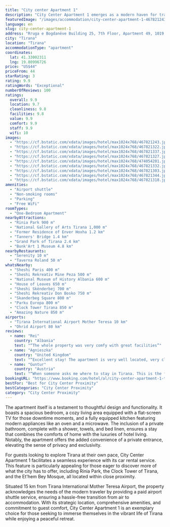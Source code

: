 ```yaml
---
title: "City center Apartment 1"
description: "City Center Apartment 1 emerges as a modern haven for travelers seeking the perfect blend of comfort and convenience in the heart of Tirana."
featuredImage: "/images/accommodation/city-center-apartment-1-467821243.jpg"
language: en
slug: city-center-apartment-1
address: "Rruga e Bogdanëve Building 25, 7th Floor, Apartment 49, 1019 Tirana, Albania"
city: "Tirana"
location: "Tirana"
accommodationType: "apartment"
coordinates:
  lat: 41.33002311
  lng: 19.80996726
price: "US$44"
priceFrom: 44
starRating: 3
rating: 9.9
ratingWords: "Exceptional"
numberOfReviews: 100
ratings:
  overall: 9.9
  location: 9.7
  cleanliness: 9.8
  facilities: 9.8
  value: 9.9
  comfort: 9.9
  staff: 9.9
  wifi: 10
images:
  - "https://cf.bstatic.com/xdata/images/hotel/max1024x768/467821243.jpg?k=d5af1da43629fa192aed3b7821551f3633aa132ee470da19558161b42a3818ff&o=&hp=1"
  - "https://cf.bstatic.com/xdata/images/hotel/max1024x768/467821322.jpg?k=01c5a516dfe7b867f907595c8f8725d084e114c58d8305bf0e91683a59acef11&o=&hp=1"
  - "https://cf.bstatic.com/xdata/images/hotel/max1024x768/467821337.jpg?k=0afc2dca99bb776da0e004b6005567c14db00867110b83bcc391dfaa6c497819&o=&hp=1"
  - "https://cf.bstatic.com/xdata/images/hotel/max1024x768/467821327.jpg?k=77881289b6a30b8aa7e68b180ada3ccadefb512c97c99afe9183b5c89b14fb76&o=&hp=1"
  - "https://cf.bstatic.com/xdata/images/hotel/max1024x768/474054201.jpg?k=8537204f815d902e0b2fb86e06ef1e1002e96ef9b37d1290601e2fe76c8de7cb&o=&hp=1"
  - "https://cf.bstatic.com/xdata/images/hotel/max1024x768/467821332.jpg?k=9658e9c7506bbf3c3a2bbdca60bbfad548d4cf964131629bacbb65b24ef4e6e7&o=&hp=1"
  - "https://cf.bstatic.com/xdata/images/hotel/max1024x768/467821303.jpg?k=ea01e4c2c58441839597f6d29ee1213acb35f9e9249c111d469f55e2542f5c56&o=&hp=1"
  - "https://cf.bstatic.com/xdata/images/hotel/max1024x768/467821344.jpg?k=611db25ba8cfbbd9d9ea9ce63c44eaa14c047c612599170c63d68695f98e3507&o=&hp=1"
  - "https://cf.bstatic.com/xdata/images/hotel/max1024x768/467821318.jpg?k=06c201b9e43974ab5645b46b4fc80dfd4aee23b211531edce2be09ee03b6f6a7&o=&hp=1"
amenities:
  - "Airport shuttle"
  - "Non-smoking rooms"
  - "Parking"
  - "Free WiFi"
roomTypes:
  - "One-Bedroom Apartment"
nearbyAttractions:
  - "Rinia Park 900 m"
  - "National Gallery of Arts Tirana 1,000 m"
  - "Former Residence of Enver Hoxha 1.2 km"
  - "Tanners' Bridge 1.4 km"
  - "Grand Park of Tirana 2.4 km"
  - "Bunk'Art 1 Museum 4.8 km"
nearbyRestaurants:
  - "Serenity 10 m"
  - "Taverna Roland 50 m"
whatsNearby:
  - "Sheshi Paris 400 m"
  - "Sheshi Rekreativ Mine Peza 500 m"
  - "National Museum of History Albania 600 m"
  - "House of Leaves 650 m"
  - "Sheshi Skënderbej 700 m"
  - "Sheshi Rekreativ Don Bosko 750 m"
  - "Skanderbeg Square 800 m"
  - "Parku Europa 800 m"
  - "Clock Tower Tirana 850 m"
  - "Amazing Nature 850 m"
airports:
  - "Tirana International Airport Mother Teresa 10 km"
  - "Ohrid Airport 80 km"
reviews:
  - name: "Rei"
    country: "Albania"
    text: "“The whole property was very comfy with great facilities”"
  - name: "Agnieszka"
    country: "United Kingdom"
    text: "“Excellent stay! The apartment is very well located, very clean and has all the equipment needed on a daily basis. I recommend it!”"
  - name: "Guntur"
    country: "Austria"
    text: "“When someone asks me where to stay in Tirana. This is the first place to come to my mind. First, the host was great and very helpful, he will help you with anything you need with a very quick response. Secondly, the apartment is very modern and...”"
bookingURL: "https://www.booking.com/hotel/al/city-center-apartment-1-tirane.en-gb.html?aid=8035640"
bestFor: "Best for City Center Proximity"
bestCategories: "City Center Proximity"
category: "City Center Proximity"
---
```


The apartment itself is a testament to thoughtful design and functionality. It boasts a spacious bedroom, a cozy living area equipped with a flat-screen TV for those downtime moments, and a fully equipped kitchen featuring modern appliances like an oven and a microwave. The inclusion of a private bathroom, complete with a shower, towels, and bed linen, ensures a stay that combines the comforts of home with the luxuries of hotel living. Notably, the apartment offers the added convenience of a private entrance, elevating the sense of privacy and exclusivity.

For guests looking to explore Tirana at their own pace, City Center Apartment 1 facilitates a seamless experience with its car rental service. This feature is particularly appealing for those eager to discover more of what the city has to offer, including Rinia Park, the Clock Tower of Tirana, and the Et'hem Bey Mosque, all located within close proximity.

Situated 15 km from Tirana International Mother Teresa Airport, the property acknowledges the needs of the modern traveler by providing a paid airport shuttle service, ensuring a hassle-free transition from air to accommodation. With its strategic location, comprehensive amenities, and commitment to guest comfort, City Center Apartment 1 is an exemplary choice for those seeking to immerse themselves in the vibrant life of Tirana while enjoying a peaceful retreat.